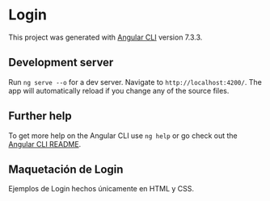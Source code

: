 # Login

This project was generated with [Angular CLI](https://github.com/angular/angular-cli) version 7.3.3.

## Development server

Run `ng serve --o` for a dev server. Navigate to `http://localhost:4200/`. The app will automatically reload if you change any of the source files.

## Further help

To get more help on the Angular CLI use `ng help` or go check out the [Angular CLI README](https://github.com/angular/angular-cli/blob/master/README.md).

## Maquetación de Login
Ejemplos de Login hechos únicamente en HTML y CSS.
